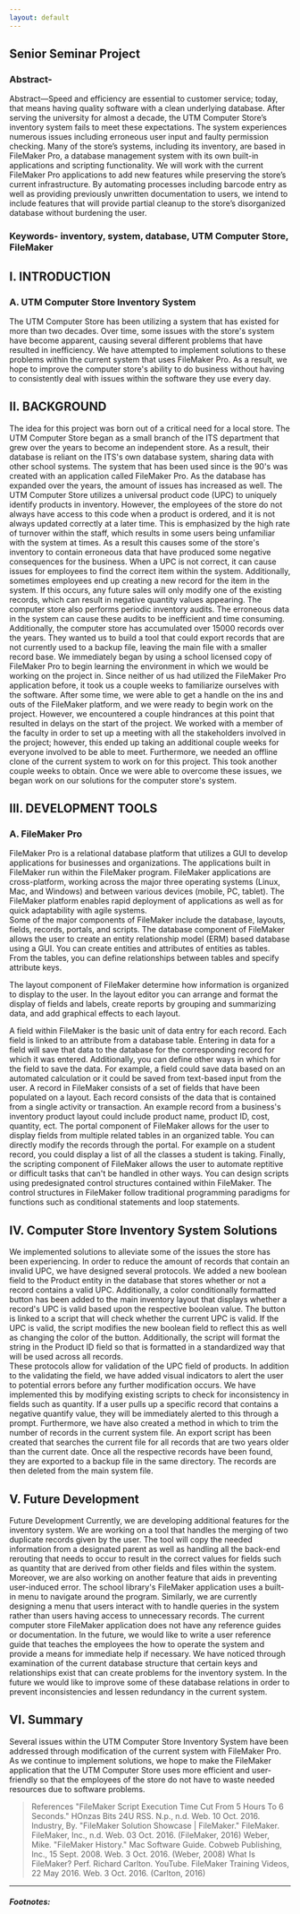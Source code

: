 ```yaml
---
layout: default
---
```


## Senior Seminar Project

### Abstract-

Abstract—Speed and efficiency are essential to customer service; today, that means having quality software with a clean underlying database. After serving the university for almost a decade, the UTM Computer Store’s inventory system fails to meet these expectations. The system experiences numerous issues including erroneous user input and faulty permission checking. Many of the store’s systems, including its inventory, are based in FileMaker Pro, a database management system with its own built-in applications and scripting functionality. We will work with the current FileMaker Pro applications to add new features while preserving the store’s current infrastructure.  By automating processes including barcode entry as well as providing previously unwritten documentation to users, we intend to include features that will provide partial cleanup to the store’s disorganized database without burdening the user.  

### Keywords- inventory, system, database, UTM Computer Store, FileMaker

## I. INTRODUCTION

### A. UTM Computer Store Inventory System

The UTM Computer Store has been utilizing a system that has existed for more than two decades.  Over time, some issues with the store's system have become apparent, causing several different problems that have resulted in inefficiency.  We have attempted to implement solutions to these problems within the current system that uses FileMaker Pro.  As a result, we hope to improve the computer store's ability to do business without having to consistently deal with issues within the software they use every day.

## II. BACKGROUND

The idea for this project was born out of a critical need for a local store.  The UTM Computer Store began as a small branch of the ITS department that grew over the years to become an independent store.  As a result, their database is reliant on the ITS's own database system, sharing data with other school systems.  The system that has been used since is the 90's was created with an application called FileMaker Pro.  As the database has expanded over the years, the amount of issues has increased as well.  The UTM Computer Store utilizes a universal product code (UPC) to uniquely identify products in inventory.  However, the employees of the store do not always have access to this code when a product is ordered, and it is not always updated correctly at a later time.  This is emphasized by the high rate of turnover within the staff, which results in some users being unfamiliar with the system at times.  As a result this causes some of the store's inventory to contain erroneous data that have produced some negative consequences for the business.  When a UPC is not correct, it can cause issues for employees to find the correct item within the system.  Additionally, sometimes employees end up creating a new record for the item in the system.  If this occurs, any future sales will only modify one of the existing records, which can result in negative quantity values appearing.  The computer store also performs periodic inventory audits.  The erroneous data in the system can cause these audits to be inefficient and time consuming.  Additionally, the computer store has accumulated over 15000 records over the years.  They wanted us to build a tool that could export records that are not currently used to a backup file, leaving the main file with a smaller record base.
We immediately began by using a school licensed copy of FileMaker Pro to begin learning the environment in which we would be working on the project in.  Since neither of us had utilized the FileMaker Pro application before, it took us a couple weeks to familiarize ourselves with the software.  After some time, we were able to get a handle on the ins and outs of the FileMaker platform, and we were ready to begin work on the project.  However, we encountered a couple hindrances at this point that resulted in delays on the start of the project.  We worked with a member of the faculty in order to set up a meeting with all the stakeholders involved in the project; however, this ended up taking an additional couple weeks for everyone involved to be able to meet.  Furthermore, we needed an offline clone of the current system to work on for this project.  This took another couple weeks to obtain.  Once we were able to overcome these issues, we began work on our solutions for the computer store's system.

## III. DEVELOPMENT TOOLS

### A. FileMaker Pro

FileMaker Pro is a relational database platform that utilizes a GUI to develop applications for businesses and organizations.  The applications built in FileMaker run within the FileMaker program.  FileMaker applications are cross-platform, working across the major three operating systems (Linux, Mac, and Windows) and between various devices (mobile, PC, tablet).  The FileMaker platform enables rapid deployment of applications as well as for quick adaptability with agile systems.  
Some of the major components of FileMaker include the database, layouts, fields, records, portals, and scripts.  The database component of FileMaker allows the user to create an entity relationship model (ERM) based database using a GUI.  You can create entities and attributes of entities as tables.  From the tables, you can define relationships between tables and specify attribute keys.

The layout component of FileMaker determine how information is organized to display to the user.  In the layout editor you can arrange and format the display of fields and labels, create reports by grouping and summarizing data, and add graphical effects to each layout.  

A field within FileMaker is the basic unit of data entry for each record.  Each field is linked to an attribute from a database table.  Entering in data for a field will save that data to the database for the corresponding record for which it was entered.  Additionally, you can define other ways in which for the field to save the data.  For example, a field could save data based on an automated calculation or it could be saved from text-based input from the user.
A record in FileMaker consists of a set of fields that have been populated on a layout.  Each record consists of the data that is contained from a single activity or transaction.  An example record from a business's inventory product layout could include product name, product ID, cost, quantity, ect.
The portal component of FileMaker allows for the user to display fields from multiple related tables in an organized table.  You can directly modify the records through the portal.  For example on a student record, you could display a list of all the classes a student is taking.
Finally, the scripting component of FileMaker allows the user to automate reptitive or difficult tasks that can't be handled in other ways.  You can design scripts using predesignated control structures contained within FileMaker.  The control structures in FileMaker follow traditional programming paradigms for functions such as conditional statements and loop statements.


## IV. Computer Store Inventory System Solutions

We implemented solutions to alleviate some of the issues the store has been experiencing.  In order to reduce the amount of records that contain an invalid UPC, we have designed several protocols.  We added a new boolean field to the Product entity in the database that stores whether or not a record contains a valid UPC.  Additionally, a color conditionally formatted button has been added to the main inventory layout that displays whether a record's UPC is valid based upon the respective boolean value.  The button is linked to a script that will check whether the current UPC is valid.  If the UPC is valid, the script modifies the new boolean field to reflect this as well as changing the color of the button.  Additionally, the script will format the string in the Product ID field so that is formatted in a standardized way that will be used across all records.  
   These protocols allow for validation of the UPC field of products.  In addition to the validating the field, we have added visual indicators to alert the user to potential errors before any further modification occurs.  We have implemented this by modifying existing scripts to check for inconsistency in fields such as quantity.  If a user pulls up a specific record that contains a negative quantify value, they will be immediately alerted to this through a prompt.
Furthermore, we have also created a method in which to trim the number of records in the current system file.  An export script has been created that searches the current file for all records that are two years older than the current date.  Once all the respective records have been found, they are exported to a backup file in the same directory.  The records are then deleted from the main system file.

## V. Future Development

Future Development
Currently, we are developing additional features for the inventory system.  We are working on a tool that handles the merging of two duplicate records given by the user.  The tool will copy the needed information from a designated parent as well as handling all the back-end rerouting that needs to occur to result in the correct values for fields such as quantity that are derived from other fields and files within the system.
Moreover, we are also working on another feature that aids in preventing user-induced error.  The school library's FileMaker application uses a built-in menu to navigate around the program.  Similarly, we are currently designing a menu that users interact with to handle queries in the system rather than users having access to unnecessary records.
The current computer store FileMaker application does not have any reference guides or documentation.  In the future, we would like to write a user reference guide that teaches the employees the how to operate the system and provide a means for immediate help if necessary.
We have noticed through examination of the current database structure that certain keys and relationships exist that can create problems for the inventory system.  In the future we would like to improve some of these database relations in order to prevent inconsistencies and lessen redundancy in the current system.

## VI. Summary

Several issues within the UTM Computer Store Inventory System have been addressed through modification of the current system with FileMaker Pro.  As we continue to implement solutions, we hope to make the FileMaker application that the UTM Computer Store uses more efficient and user-friendly so that the employees of the store do not have to waste needed resources due to software problems. 

>References
"FileMaker Script Execution Time Cut From 5 Hours To 6 Seconds." HOnzas Bits 24U RSS. N.p., n.d. Web. 10 Oct. 2016.   
Industry, By. "FileMaker Solution Showcase | FileMaker." FileMaker. FileMaker, Inc., n.d. Web. 03 Oct. 2016.  (FileMaker, 2016)
Weber, Mike. "FileMaker History." Mac Software Guide. Cobweb Publishing, Inc., 15 Sept. 2008. Web. 3 Oct. 2016.  (Weber, 2008)
What Is FileMaker? Perf. Richard Carlton. YouTube. FileMaker Training Videos, 22 May 2016. Web. 3 Oct. 2016. (Carlton, 2016)


<hr>

##### Footnotes:

[^1]: This is a footnote. Click to return.

[^2]: Here is another.
